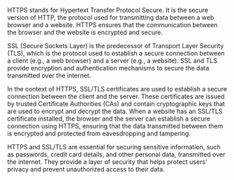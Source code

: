 HTTPS stands for Hypertext Transfer Protocol Secure. It is the secure version of HTTP, the protocol used for transmitting data between a web browser and a website. HTTPS ensures that the communication between the browser and the website is encrypted and secure.

SSL (Secure Sockets Layer) is the predecessor of Transport Layer Security (TLS), which is the protocol used to establish a secure connection between a client (e.g., a web browser) and a server (e.g., a website). SSL and TLS provide encryption and authentication mechanisms to secure the data transmitted over the internet.

In the context of HTTPS, SSL/TLS certificates are used to establish a secure connection between the client and the server. These certificates are issued by trusted Certificate Authorities (CAs) and contain cryptographic keys that are used to encrypt and decrypt the data. When a website has an SSL/TLS certificate installed, the browser and the server can establish a secure connection using HTTPS, ensuring that the data transmitted between them is encrypted and protected from eavesdropping and tampering.

HTTPS and SSL/TLS are essential for securing sensitive information, such as passwords, credit card details, and other personal data, transmitted over the internet. They provide a layer of security that helps protect users' privacy and prevent unauthorized access to their data.

